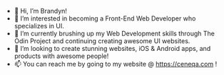- 👋 Hi, I’m Brandyn!
- 👀 I’m interested in becoming a Front-End Web Developer who specializes in UI.
- 🌱 I’m currently brushing up my Web Development skills through The Odin Project and continuing creating awesome UI websites.
- 💞️ I’m looking to create stunning websites, iOS & Android apps, and products with awesome people!
- 📫 You can reach me by going to my website @ https://ceneqa.com !
